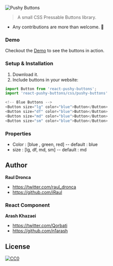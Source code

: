 ![Pushy Buttons](readme-bg.png)
> A small CSS Pressable Buttons library.

- Any contributions are more than welcome. 🤗

### Demo

Checkout the [Demo](https://iraul.github.io/pushy-buttons/) to see the buttons in action.

### Setup & Installation
1. Download it.
2. Include buttons in your website:


```javascript
import Button from 'react-pushy-buttons';
import 'react-pushy-buttons/css/pushy-buttons'

<!-- Blue Buttons -->
<Button size="lg" color="blue">Button</Button>
<Button size="df" color="blue">Button</Button>
<Button size="md" color="blue">Button</Button>
<Button size="sm" color="blue">Button</Button>
```
### Properties

- Color : [blue , green, red] -- default : blue
- size : [lg, df, md, sm] -- default : md



## Author
**Raul Dronca**

* https://twitter.com/raul_dronca
* https://github.com/iRaul


### React Component
**Arash Khazaei**

* https://twitter.com/Qorbati
* https://github.com/n1arash

## License

[![CC0](https://licensebuttons.net/p/zero/1.0/88x31.png)](https://creativecommons.org/publicdomain/zero/1.0/)
